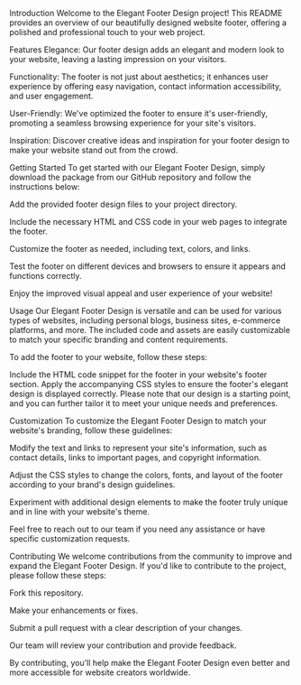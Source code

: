Introduction
Welcome to the Elegant Footer Design project! This README provides an overview of our beautifully designed website footer, offering a polished and professional touch to your web project.

Features
Elegance: Our footer design adds an elegant and modern look to your website, leaving a lasting impression on your visitors.

Functionality: The footer is not just about aesthetics; it enhances user experience by offering easy navigation, contact information accessibility, and user engagement.

User-Friendly: We've optimized the footer to ensure it's user-friendly, promoting a seamless browsing experience for your site's visitors.

Inspiration: Discover creative ideas and inspiration for your footer design to make your website stand out from the crowd.

Getting Started
To get started with our Elegant Footer Design, simply download the package from our GitHub repository and follow the instructions below:

Add the provided footer design files to your project directory.

Include the necessary HTML and CSS code in your web pages to integrate the footer.

Customize the footer as needed, including text, colors, and links.

Test the footer on different devices and browsers to ensure it appears and functions correctly.

Enjoy the improved visual appeal and user experience of your website!

Usage
Our Elegant Footer Design is versatile and can be used for various types of websites, including personal blogs, business sites, e-commerce platforms, and more. The included code and assets are easily customizable to match your specific branding and content requirements.

To add the footer to your website, follow these steps:

Include the HTML code snippet for the footer in your website's footer section.
Apply the accompanying CSS styles to ensure the footer's elegant design is displayed correctly.
Please note that our design is a starting point, and you can further tailor it to meet your unique needs and preferences.

Customization
To customize the Elegant Footer Design to match your website's branding, follow these guidelines:

Modify the text and links to represent your site's information, such as contact details, links to important pages, and copyright information.

Adjust the CSS styles to change the colors, fonts, and layout of the footer according to your brand's design guidelines.

Experiment with additional design elements to make the footer truly unique and in line with your website's theme.

Feel free to reach out to our team if you need any assistance or have specific customization requests.

Contributing
We welcome contributions from the community to improve and expand the Elegant Footer Design. If you'd like to contribute to the project, please follow these steps:

Fork this repository.

Make your enhancements or fixes.

Submit a pull request with a clear description of your changes.

Our team will review your contribution and provide feedback.

By contributing, you'll help make the Elegant Footer Design even better and more accessible for website creators worldwide.